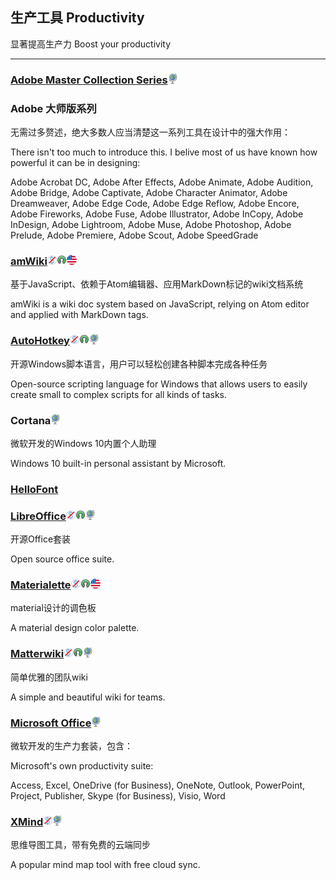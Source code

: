 ## 生产工具   Productivity

显著提高生产力   Boost your productivity

---

### [Adobe Master Collection Series](https://www.adobe.com/creativecloud.html)![](/assets/earth-globe.png)

### Adobe 大师版系列

无需过多赘述，绝大多数人应当清楚这一系列工具在设计中的强大作用：

There isn't too much to introduce this. I belive most of us have known how powerful it can be in designing:

Adobe Acrobat DC, Adobe After Effects, Adobe Animate, Adobe Audition, Adobe Bridge, Adobe Captivate, Adobe Character Animator, Adobe Dreamweaver, Adobe Edge Code, Adobe Edge Reflow, Adobe Encore, Adobe Fireworks, Adobe Fuse, Adobe Illustrator, Adobe InCopy, Adobe InDesign, Adobe Lightroom, Adobe Muse, Adobe Photoshop, Adobe Prelude, Adobe Premiere, Adobe Scout, Adobe SpeedGrade

### [amWiki](https://amwiki.xf09.net/)![](/assets/图片2.png)![](/assets/open-source-icon.png)![](/assets/united-states.png)

基于JavaScript、依赖于Atom编辑器、应用MarkDown标记的wiki文档系统

amWiki is a wiki doc system based on JavaScript, relying on Atom editor and applied with MarkDown tags.

### [AutoHotkey](https://www.autohotkey.com/)![](/assets/图片2.png)![](/assets/open-source-icon.png)![](/assets/earth-globe.png)

开源Windows脚本语言，用户可以轻松创建各种脚本完成各种任务

Open-source scripting language for Windows that allows users to easily create small to complex scripts for all kinds of tasks.

### Cortana![](/assets/earth-globe.png)

微软开发的Windows 10内置个人助理

Windows 10 built-in personal assistant by Microsoft.

### [HelloFont](http://www.hellofont.cn/index.php)



### [LibreOffice](https://www.libreoffice.org/)![](/assets/图片2.png)![](/assets/open-source-icon.png)![](/assets/earth-globe.png)

开源Office套装

Open source office suite.

### [Materialette](https://github.com/mike-schultz/materialette)![](/assets/图片2.png)![](/assets/open-source-icon.png)![](/assets/united-states.png)

material设计的调色板

A material design color palette.

### [Matterwiki](https://github.com/Matterwiki/Matterwiki)![](/assets/图片2.png)![](/assets/open-source-icon.png)![](/assets/earth-globe.png)

简单优雅的团队wiki

A simple and beautiful wiki for teams.

### [Microsoft Office](http://www.office.com)![](/assets/earth-globe.png)

微软开发的生产力套装，包含：

Microsoft's own productivity suite:

Access, Excel, OneDrive \(for Business\), OneNote, Outlook, PowerPoint, Project, Publisher, Skype \(for Business\), Visio, Word

### [XMind](http://www.xmind.net/)![](/assets/图片2.png)![](/assets/earth-globe.png)

思维导图工具，带有免费的云端同步

A popular mind map tool with free cloud sync.

